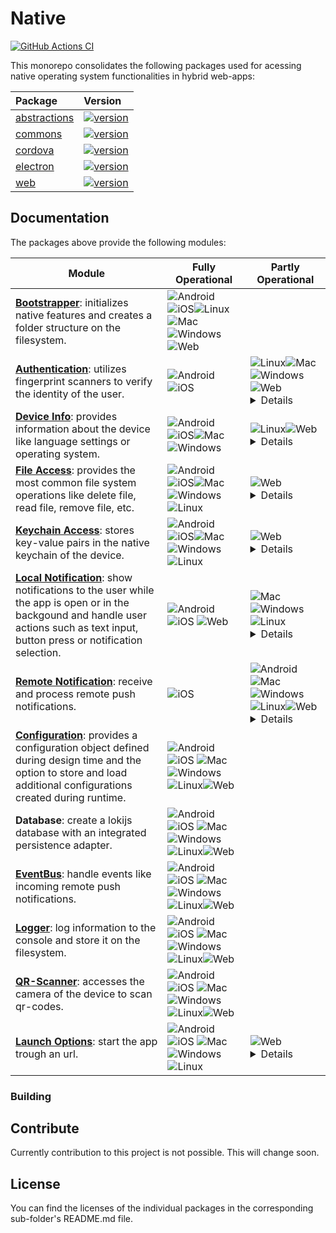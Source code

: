# Native

[![GitHub Actions CI](https://github.com/js-soft/ts-native-access/workflows/Publish/badge.svg)](https://github.com/js-soft/ts-native-access/actions?query=workflow%3APublish)

This monorepo consolidates the following packages used for acessing native operating system functionalities in hybrid web-apps:

| Package                                | Version                                                                                                                               |
| :------------------------------------- | :------------------------------------------------------------------------------------------------------------------------------------ |
| [abstractions](packages/abstractions/) | [![version](https://badge.fury.io/js/@js-soft%2fnative-abstractions.svg)](https://www.npmjs.com/package/@js-soft/native-abstractions) |
| [commons](packages/common/)            | [![version](https://badge.fury.io/js/@js-soft%2fnative-common.svg)](https://www.npmjs.com/package/@js-soft/native-common)             |
| [cordova](packages/cordova/)           | [![version](https://badge.fury.io/js/@js-soft%2fnative-cordova.svg)](https://www.npmjs.com/package/@js-soft/native-cordova)           |
| [electron](packages/electron/)         | [![version](https://badge.fury.io/js/@js-soft%2fnative-electron.svg)](https://www.npmjs.com/package/@js-soft/native-electron)         |
| [web](packages/web/)                   | [![version](https://badge.fury.io/js/@js-soft%2fnative-web.svg)](https://www.npmjs.com/package/@js-soft/native-web)                   |

## Documentation

The packages above provide the following modules:

| Module                                                                                                                                                                                                                                                     | Fully Operational                                                                                                                                                                                                                                                                                                                                                                                                                                                                                                                                                                                                                                                  | Partly Operational                                                                                                                                                                                                                                                                                                                                                                                                                                                                                                                                                                                                                                                                                                                                                             |
| ---------------------------------------------------------------------------------------------------------------------------------------------------------------------------------------------------------------------------------------------------------- | ------------------------------------------------------------------------------------------------------------------------------------------------------------------------------------------------------------------------------------------------------------------------------------------------------------------------------------------------------------------------------------------------------------------------------------------------------------------------------------------------------------------------------------------------------------------------------------------------------------------------------------------------------------------ | ------------------------------------------------------------------------------------------------------------------------------------------------------------------------------------------------------------------------------------------------------------------------------------------------------------------------------------------------------------------------------------------------------------------------------------------------------------------------------------------------------------------------------------------------------------------------------------------------------------------------------------------------------------------------------------------------------------------------------------------------------------------------------ |
| [**Bootstrapper**](packages/abstractions/docs/interfaces/INativeBootstrapper.md): initializes native features and creates a folder structure on the filesystem.                                                                                            | ![Android](https://raw.githubusercontent.com/EgoistDeveloper/operating-system-logos/master/src/32x32/AND.png)![iOS](https://raw.githubusercontent.com/EgoistDeveloper/operating-system-logos/master/src/32x32/IOS.png)![Linux](https://raw.githubusercontent.com/EgoistDeveloper/operating-system-logos/master/src/32x32/LIN.png)![Mac](https://raw.githubusercontent.com/EgoistDeveloper/operating-system-logos/master/src/32x32/MAC.png)![Windows](https://raw.githubusercontent.com/EgoistDeveloper/operating-system-logos/master/src/32x32/WIN.png)![Web](https://raw.githubusercontent.com/EgoistDeveloper/operating-system-logos/master/src/32x32/COS.png)   |                                                                                                                                                                                                                                                                                                                                                                                                                                                                                                                                                                                                                                                                                                                                                                                |
| [**Authentication**](packages/abstractions/docs/interfaces/INativeAuthenticationAccess.md): utilizes fingerprint scanners to verify the identity of the user.                                                                                              | ![Android](https://raw.githubusercontent.com/EgoistDeveloper/operating-system-logos/master/src/32x32/AND.png)![iOS](https://raw.githubusercontent.com/EgoistDeveloper/operating-system-logos/master/src/32x32/IOS.png)                                                                                                                                                                                                                                                                                                                                                                                                                                             | ![Linux](https://raw.githubusercontent.com/EgoistDeveloper/operating-system-logos/master/src/32x32/LIN.png)![Mac](https://raw.githubusercontent.com/EgoistDeveloper/operating-system-logos/master/src/32x32/MAC.png)![Windows](https://raw.githubusercontent.com/EgoistDeveloper/operating-system-logos/master/src/32x32/WIN.png)![Web](https://raw.githubusercontent.com/EgoistDeveloper/operating-system-logos/master/src/32x32/COS.png) <details><summary>Details</summary>Desktop applications can not access a fingerprint scanner and show a confirmation dialog instead</details>                                                                                                                                                                                       |
| [**Device Info**](packages/abstractions/docs/interfaces/INativeDeviceInfoAccess.md): provides information about the device like language settings or operating system.                                                                                     | ![Android](https://raw.githubusercontent.com/EgoistDeveloper/operating-system-logos/master/src/32x32/AND.png)![iOS](https://raw.githubusercontent.com/EgoistDeveloper/operating-system-logos/master/src/32x32/IOS.png)![Mac](https://raw.githubusercontent.com/EgoistDeveloper/operating-system-logos/master/src/32x32/MAC.png)![Windows](https://raw.githubusercontent.com/EgoistDeveloper/operating-system-logos/master/src/32x32/WIN.png)                                                                                                                                                                                                                       | ![Linux](https://raw.githubusercontent.com/EgoistDeveloper/operating-system-logos/master/src/32x32/LIN.png)![Web](https://raw.githubusercontent.com/EgoistDeveloper/operating-system-logos/master/src/32x32/COS.png)<details><summary>Details</summary>Some attributes like manufacturer and model are not available</details>                                                                                                                                                                                                                                                                                                                                                                                                                                                 |
| [**File Access**](packages/abstractions/docs/interfaces/INativeFileAccess.md): provides the most common file system operations like delete file, read file, remove file, etc.                                                                              | ![Android](https://raw.githubusercontent.com/EgoistDeveloper/operating-system-logos/master/src/32x32/AND.png)![iOS](https://raw.githubusercontent.com/EgoistDeveloper/operating-system-logos/master/src/32x32/IOS.png)![Mac](https://raw.githubusercontent.com/EgoistDeveloper/operating-system-logos/master/src/32x32/MAC.png)![Windows](https://raw.githubusercontent.com/EgoistDeveloper/operating-system-logos/master/src/32x32/WIN.png) ![Linux](https://raw.githubusercontent.com/EgoistDeveloper/operating-system-logos/master/src/32x32/LIN.png)                                                                                                           | ![Web](https://raw.githubusercontent.com/EgoistDeveloper/operating-system-logos/master/src/32x32/COS.png)<details><summary>Details</summary>For the web browser, the file system is emulated inside the indexeddb.</details>                                                                                                                                                                                                                                                                                                                                                                                                                                                                                                                                                   |
| [**Keychain Access**](packages/abstractions/docs/interfaces/INativeKeychainAccess.md): stores key-value pairs in the native keychain of the device.                                                                                                        | ![Android](https://raw.githubusercontent.com/EgoistDeveloper/operating-system-logos/master/src/32x32/AND.png)![iOS](https://raw.githubusercontent.com/EgoistDeveloper/operating-system-logos/master/src/32x32/IOS.png)![Mac](https://raw.githubusercontent.com/EgoistDeveloper/operating-system-logos/master/src/32x32/MAC.png)![Windows](https://raw.githubusercontent.com/EgoistDeveloper/operating-system-logos/master/src/32x32/WIN.png) ![Linux](https://raw.githubusercontent.com/EgoistDeveloper/operating-system-logos/master/src/32x32/LIN.png)                                                                                                           | ![Web](https://raw.githubusercontent.com/EgoistDeveloper/operating-system-logos/master/src/32x32/COS.png)<details><summary>Details</summary>The web browser can not access the keychain.</details>                                                                                                                                                                                                                                                                                                                                                                                                                                                                                                                                                                             |
| [**Local Notification**](packages/abstractions/docs/interfaces/INativeNotificationAccess.md): show notifications to the user while the app is open or in the backgound and handle user actions such as text input, button press or notification selection. | ![Android](https://raw.githubusercontent.com/EgoistDeveloper/operating-system-logos/master/src/32x32/AND.png)![iOS](https://raw.githubusercontent.com/EgoistDeveloper/operating-system-logos/master/src/32x32/IOS.png) ![Web](https://raw.githubusercontent.com/EgoistDeveloper/operating-system-logos/master/src/32x32/COS.png)                                                                                                                                                                                                                                                                                                                                   | ![Mac](https://raw.githubusercontent.com/EgoistDeveloper/operating-system-logos/master/src/32x32/MAC.png)![Windows](https://raw.githubusercontent.com/EgoistDeveloper/operating-system-logos/master/src/32x32/WIN.png) ![Linux](https://raw.githubusercontent.com/EgoistDeveloper/operating-system-logos/master/src/32x32/LIN.png)<details><summary>Details</summary>On desktop, text input is not available</details>                                                                                                                                                                                                                                                                                                                                                         |
| [**Remote Notification**](packages/abstractions/docs/interfaces/INativePushNotificationAccess.md): receive and process remote push notifications.                                                                                                          | ![iOS](https://raw.githubusercontent.com/EgoistDeveloper/operating-system-logos/master/src/32x32/IOS.png)                                                                                                                                                                                                                                                                                                                                                                                                                                                                                                                                                          | ![Android](https://raw.githubusercontent.com/EgoistDeveloper/operating-system-logos/master/src/32x32/AND.png) ![Mac](https://raw.githubusercontent.com/EgoistDeveloper/operating-system-logos/master/src/32x32/MAC.png)![Windows](https://raw.githubusercontent.com/EgoistDeveloper/operating-system-logos/master/src/32x32/WIN.png) ![Linux](https://raw.githubusercontent.com/EgoistDeveloper/operating-system-logos/master/src/32x32/LIN.png)![Web](https://raw.githubusercontent.com/EgoistDeveloper/operating-system-logos/master/src/32x32/COS.png)<details><summary>Details</summary>Remote push notifications can not be forwarded to and processed by the web app if the application is killed. However, notifications are correctly displayed to the user.</details> |
| [**Configuration**](packages/abstractions/docs/interfaces/INativeConfigAccess.md): provides a configuration object defined during design time and the option to store and load additional configurations created during runtime.                           | ![Android](https://raw.githubusercontent.com/EgoistDeveloper/operating-system-logos/master/src/32x32/AND.png)![iOS](https://raw.githubusercontent.com/EgoistDeveloper/operating-system-logos/master/src/32x32/IOS.png) ![Mac](https://raw.githubusercontent.com/EgoistDeveloper/operating-system-logos/master/src/32x32/MAC.png)![Windows](https://raw.githubusercontent.com/EgoistDeveloper/operating-system-logos/master/src/32x32/WIN.png) ![Linux](https://raw.githubusercontent.com/EgoistDeveloper/operating-system-logos/master/src/32x32/LIN.png)![Web](https://raw.githubusercontent.com/EgoistDeveloper/operating-system-logos/master/src/32x32/COS.png) |
| **Database**: create a lokijs database with an integrated persistence adapter.                                                                                                                                                                             | ![Android](https://raw.githubusercontent.com/EgoistDeveloper/operating-system-logos/master/src/32x32/AND.png)![iOS](https://raw.githubusercontent.com/EgoistDeveloper/operating-system-logos/master/src/32x32/IOS.png) ![Mac](https://raw.githubusercontent.com/EgoistDeveloper/operating-system-logos/master/src/32x32/MAC.png)![Windows](https://raw.githubusercontent.com/EgoistDeveloper/operating-system-logos/master/src/32x32/WIN.png) ![Linux](https://raw.githubusercontent.com/EgoistDeveloper/operating-system-logos/master/src/32x32/LIN.png)![Web](https://raw.githubusercontent.com/EgoistDeveloper/operating-system-logos/master/src/32x32/COS.png) |
| [**EventBus**](packages/abstractions/docs/interfaces/INativeEventBus.md): handle events like incoming remote push notifications.                                                                                                                           | ![Android](https://raw.githubusercontent.com/EgoistDeveloper/operating-system-logos/master/src/32x32/AND.png)![iOS](https://raw.githubusercontent.com/EgoistDeveloper/operating-system-logos/master/src/32x32/IOS.png) ![Mac](https://raw.githubusercontent.com/EgoistDeveloper/operating-system-logos/master/src/32x32/MAC.png)![Windows](https://raw.githubusercontent.com/EgoistDeveloper/operating-system-logos/master/src/32x32/WIN.png) ![Linux](https://raw.githubusercontent.com/EgoistDeveloper/operating-system-logos/master/src/32x32/LIN.png)![Web](https://raw.githubusercontent.com/EgoistDeveloper/operating-system-logos/master/src/32x32/COS.png) |
| [**Logger**](packages/abstractions/docs/interfaces/INativeLoggerFactory.md): log information to the console and store it on the filesystem.                                                                                                                | ![Android](https://raw.githubusercontent.com/EgoistDeveloper/operating-system-logos/master/src/32x32/AND.png)![iOS](https://raw.githubusercontent.com/EgoistDeveloper/operating-system-logos/master/src/32x32/IOS.png) ![Mac](https://raw.githubusercontent.com/EgoistDeveloper/operating-system-logos/master/src/32x32/MAC.png)![Windows](https://raw.githubusercontent.com/EgoistDeveloper/operating-system-logos/master/src/32x32/WIN.png) ![Linux](https://raw.githubusercontent.com/EgoistDeveloper/operating-system-logos/master/src/32x32/LIN.png)![Web](https://raw.githubusercontent.com/EgoistDeveloper/operating-system-logos/master/src/32x32/COS.png) |
| [**QR-Scanner**](packages/abstractions/docs/interfaces/INativeScannerAccess.md): accesses the camera of the device to scan qr-codes.                                                                                                                       | ![Android](https://raw.githubusercontent.com/EgoistDeveloper/operating-system-logos/master/src/32x32/AND.png)![iOS](https://raw.githubusercontent.com/EgoistDeveloper/operating-system-logos/master/src/32x32/IOS.png) ![Mac](https://raw.githubusercontent.com/EgoistDeveloper/operating-system-logos/master/src/32x32/MAC.png)![Windows](https://raw.githubusercontent.com/EgoistDeveloper/operating-system-logos/master/src/32x32/WIN.png) ![Linux](https://raw.githubusercontent.com/EgoistDeveloper/operating-system-logos/master/src/32x32/LIN.png)![Web](https://raw.githubusercontent.com/EgoistDeveloper/operating-system-logos/master/src/32x32/COS.png) |
| [**Launch Options**](packages/abstractions/docs/interfaces/INativeLaunchOptions.md): start the app trough an url.                                                                                                                                          | ![Android](https://raw.githubusercontent.com/EgoistDeveloper/operating-system-logos/master/src/32x32/AND.png)![iOS](https://raw.githubusercontent.com/EgoistDeveloper/operating-system-logos/master/src/32x32/IOS.png) ![Mac](https://raw.githubusercontent.com/EgoistDeveloper/operating-system-logos/master/src/32x32/MAC.png)![Windows](https://raw.githubusercontent.com/EgoistDeveloper/operating-system-logos/master/src/32x32/WIN.png) ![Linux](https://raw.githubusercontent.com/EgoistDeveloper/operating-system-logos/master/src/32x32/LIN.png)                                                                                                          | ![Web](https://raw.githubusercontent.com/EgoistDeveloper/operating-system-logos/master/src/32x32/COS.png)<details><summary>Details</summary>Not implemented.</details>                                                                                                                                                                                                                                                                                                                                                                                                                                                                                                                                                                                                         |

### Building

## Contribute

Currently contribution to this project is not possible. This will change soon.

## License

You can find the licenses of the individual packages in the corresponding sub-folder's README.md file.

